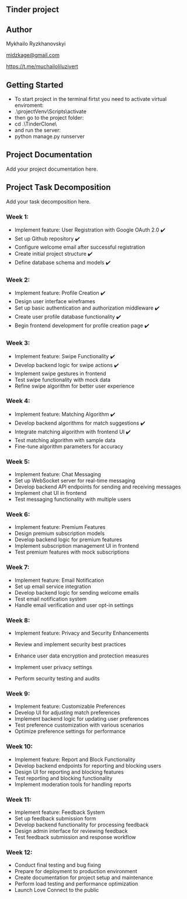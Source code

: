## Tinder project

## Author
Mykhailo Ryzkhanovskyi

midzkage@gmail.com

https://t.me/muchailoliluzivert

## Getting Started
- To start project in the terminal firtst you need to activate virtual enviroment:
- .\projectVenv\Scripts\activate
- then go to the project folder:
- cd .\TinderClone\
- and run the server:
- python manage.py runserver

## Project Documentation
Add your project documentation here.

## Project Task Decomposition
Add your task decomposition here.

### Week 1:
- Implement feature: User Registration with Google OAuth 2.0 ✔️
- Set up Github repository ✔️
- Configure welcome email after successful registration 
- Create initial project structure ✔️
- Define database schema and models ✔️

### Week 2:
- Implement feature: Profile Creation ✔️
- Design user interface wireframes
- Set up basic authentication and authorization middleware ✔️
- Create user profile database functionality ✔️
- Begin frontend development for profile creation page ✔️

### Week 3:
- Implement feature: Swipe Functionality ✔️
- Develop backend logic for swipe actions ✔️
- Implement swipe gestures in frontend 
- Test swipe functionality with mock data
- Refine swipe algorithm for better user experience

### Week 4:
- Implement feature: Matching Algorithm ✔️
- Develop backend algorithms for match suggestions ✔️
- Integrate matching algorithm with frontend UI ✔️
- Test matching algorithm with sample data
- Fine-tune algorithm parameters for accuracy

### Week 5:
- Implement feature: Chat Messaging
- Set up WebSocket server for real-time messaging
- Develop backend API endpoints for sending and receiving messages
- Implement chat UI in frontend
- Test messaging functionality with multiple users

### Week 6:
- Implement feature: Premium Features
- Design premium subscription models
- Develop backend logic for premium features
- Implement subscription management UI in frontend
- Test premium features with mock subscriptions

### Week 7:
- Implement feature: Email Notification
- Set up email service integration
- Develop backend logic for sending welcome emails
- Test email notification system
- Handle email verification and user opt-in settings

### Week 8:
- Implement feature: Privacy and Security Enhancements
- Review and implement security best practices

- Enhance user data encryption and protection measures
- Implement user privacy settings
- Perform security testing and audits

### Week 9:
- Implement feature: Customizable Preferences
- Develop UI for adjusting match preferences
- Implement backend logic for updating user preferences
- Test preference customization with various scenarios
- Optimize preference settings for performance

### Week 10:
- Implement feature: Report and Block Functionality
- Develop backend endpoints for reporting and blocking users
- Design UI for reporting and blocking features
- Test reporting and blocking functionality
- Implement moderation tools for handling reports

### Week 11:
- Implement feature: Feedback System
- Set up feedback submission form
- Develop backend functionality for processing feedback
- Design admin interface for reviewing feedback
- Test feedback submission and response workflow

### Week 12:
- Conduct final testing and bug fixing
- Prepare for deployment to production environment
- Create documentation for project setup and maintenance
- Perform load testing and performance optimization
- Launch Love Connect to the public
